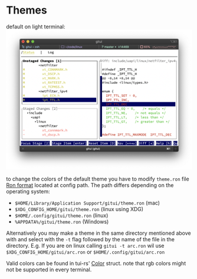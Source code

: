 # Themes

default on light terminal:
![](assets/light-theme.png)

to change the colors of the default theme you have to modify `theme.ron` file
[Ron format](https://github.com/ron-rs/ron) located at config path. The path differs depending on the operating system:

* `$HOME/Library/Application Support/gitui/theme.ron` (mac)
* `$XDG_CONFIG_HOME/gitui/theme.ron` (linux using XDG)
* `$HOME/.config/gitui/theme.ron` (linux)
* `%APPDATA%/gitui/theme.ron` (Windows)

Alternatively you may make a theme in the same directory mentioned above with and select with the `-t` flag followed by the name of the file in the directory. E.g. If you are on linux calling `gitui -t arc.ron` wil use `$XDG_CONFIG_HOME/gitui/arc.ron` or `$HOME/.config/gitui/arc.ron`

Valid colors can be found in tui-rs' [Color](https://docs.rs/tui/0.12.0/tui/style/enum.Color.html) struct. note that rgb colors might not be supported in every terminal.
